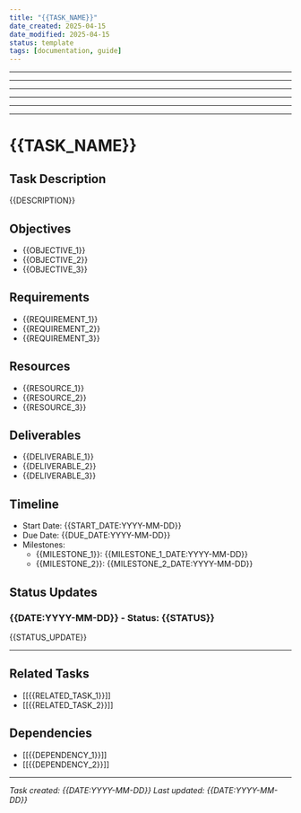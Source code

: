 ```yaml
---
title: "{{TASK_NAME}}"
date_created: 2025-04-15
date_modified: 2025-04-15
status: template
tags: [documentation, guide]
---
```


---

---

---

---

---

---

# {{TASK_NAME}}

## Task Description

{{DESCRIPTION}}

## Objectives

- {{OBJECTIVE_1}}
- {{OBJECTIVE_2}}
- {{OBJECTIVE_3}}

## Requirements

- {{REQUIREMENT_1}}
- {{REQUIREMENT_2}}
- {{REQUIREMENT_3}}

## Resources

- {{RESOURCE_1}}
- {{RESOURCE_2}}
- {{RESOURCE_3}}

## Deliverables

- {{DELIVERABLE_1}}
- {{DELIVERABLE_2}}
- {{DELIVERABLE_3}}

## Timeline

- Start Date: {{START_DATE:YYYY-MM-DD}}
- Due Date: {{DUE_DATE:YYYY-MM-DD}}
- Milestones:
  - {{MILESTONE_1}}: {{MILESTONE_1_DATE:YYYY-MM-DD}}
  - {{MILESTONE_2}}: {{MILESTONE_2_DATE:YYYY-MM-DD}}

## Status Updates

### {{DATE:YYYY-MM-DD}} - Status: {{STATUS}}

{{STATUS_UPDATE}}

---

## Related Tasks

- [[{{RELATED_TASK_1}}]]
- [[{{RELATED_TASK_2}}]]

## Dependencies

- [[{{DEPENDENCY_1}}]]
- [[{{DEPENDENCY_2}}]]

---

*Task created: {{DATE:YYYY-MM-DD}}*
*Last updated: {{DATE:YYYY-MM-DD}}*
